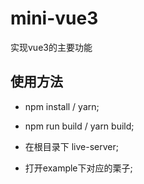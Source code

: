 # mini-vue3

实现vue3的主要功能

## 使用方法

* npm install / yarn;

* npm run build / yarn build;

* 在根目录下 live-server;

* 打开example下对应的栗子;

